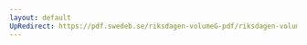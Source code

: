 ```yaml
---
layout: default
UpRedirect: https://pdf.swedeb.se/riksdagen-volumeG-pdf/riksdagen-volumeG-pdf/data/200001/reg_200001/reg_200001_0232.pdf
---
```

